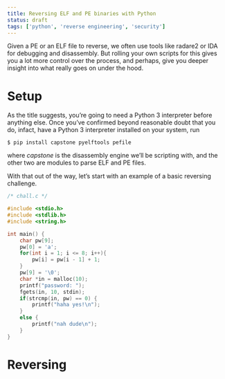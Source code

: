 ```yaml
---
title: Reversing ELF and PE binaries with Python
status: draft
tags: ['python', 'reverse engineering', 'security']
---
```


Given a PE or an ELF file to reverse, we often use tools like radare2 or
IDA for debugging and disassembly. But rolling your own scripts for this
gives you a lot more control over the process, and perhaps, give you
deeper insight into what really goes on under the hood.

# Setup

As the title suggests, you’re going to need a Python 3 interpreter before
anything else. Once you’ve confirmed beyond reasonable doubt that you do,
infact, have a Python 3 interpreter installed on your system, run 

```
$ pip install capstone pyelftools pefile 
```

where *capstone* is the disassembly engine we’ll be scripting with, and
the other two are modules to parse ELF and PE files.

With that out of the way, let’s start with an example of a basic reversing
challenge.

```C 
/* chall.c */

#include <stdio.h>
#include <stdlib.h>
#include <string.h>

int main() {
	char pw[9];
	pw[0] = 'a';
	for(int i = 1; i <= 8; i++){
		pw[i] = pw[i - 1] + 1;
	}
	pw[9] = '\0';
	char *in = malloc(10);
	printf("password: ");
	fgets(in, 10, stdin);
	if(strcmp(in, pw) == 0) {
		printf("haha yes!\n");
	}
	else {
		printf("nah dude\n");
	}
}
```

# Reversing

